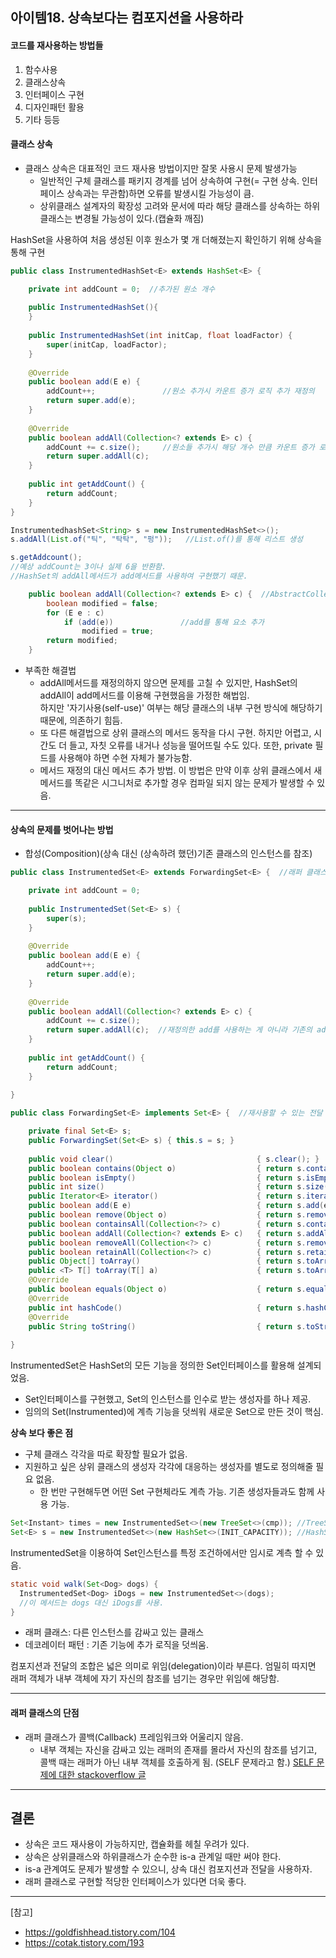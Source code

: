 ## 아이템18. 상속보다는 컴포지션을 사용하라


#### 코드를 재사용하는 방법들
1. 함수사용
2. 클래스상속
3. 인터페이스 구현 
4. 디자인패턴 활용 
5. 기타 등등


#### 클래스 상속
- 클래스 상속은 대표적인 코드 재사용 방법이지만 잘못 사용시 문제 발생가능
  - 일반적인 구체 클래스를 패키지 경계를 넘어 상속하여 구현(= 구현 상속. 인터페이스 상속과는 무관함)하면 오류를 발생시킬 가능성이 큼.
  - 상위클래스 설계자의 확장성 고려와 문서에 따라 해당 클래스를 상속하는 하위 클래스는 변경될 가능성이 있다.(캡슐화 깨짐)


HashSet을 사용하여 처음 생성된 이후 원소가 몇 개 더해졌는지 확인하기 위해 상속을 통해 구현
```java
public class InstrumentedHashSet<E> extends HashSet<E> {

	private int addCount = 0;  //추가된 원소 개수
	
	public InstrumentedHashSet(){
	}
	
	public InstrumentedHashSet(int initCap, float loadFactor) {
		super(initCap, loadFactor);
	}
	
	@Override
	public boolean add(E e) {   
		addCount++;               //원소 추가시 카운트 증가 로직 추가 재정의
		return super.add(e);      
	}
	
	@Override
	public boolean addAll(Collection<? extends E> c) {
		addCount += c.size();     //원소들 추가시 해당 개수 만큼 카운트 증가 로직 추가 재정의 
		return super.addAll(c);
	}
	
	public int getAddCount() {
		return addCount;
	}
}
```


```java
InstrumentedhashSet<String> s = new InstrumentedHashSet<>();
s.addAll(List.of("틱", "탁탁", "펑"));   //List.of()를 통해 리스트 생성

s.getAddcount();
//예상 addCount는 3이나 실제 6을 반환함.
//HashSet의 addAll메서드가 add메서드를 사용하여 구현했기 때문.
```


```java
    public boolean addAll(Collection<? extends E> c) {  //AbstractCollection의 allAll메서드
        boolean modified = false;
        for (E e : c)
            if (add(e))               //add를 통해 요소 추가
                modified = true;
        return modified;
    }
```
- 부족한 해결법  
  - addAll메서드를 재정의하지 않으면 문제를 고칠 수 있지만, HashSet의 addAll이 add메서드를 이용해 구현했음을 가정한 해법임.  
하지만 '자기사용(self-use)' 여부는 해당 클래스의 내부 구현 방식에 해당하기 때문에, 의존하기 힘듬.
  - 또 다른 해결법으로 상위 클래스의 메서드 동작을 다시 구현. 하지만 어렵고, 시간도 더 들고, 자칫 오류를 내거나 성능을 떨어뜨릴 수도 있다. 또한, private 필드를 사용해야 하면 수현 자체가 불가능함.
  - 메서드 재정의 대신 메서드 추가 방법. 이 방법은 만약 이후 상위 클래스에서 새 메서드를 똑같은 시그니처로 추가할 경우 컴파일 되지 않는 문제가 발생할 수 있음. 

---

#### 상속의 문제를 벗어나는 방법

- 합성(Composition)(상속 대신 (상속하려 했던)기존 클래스의 인스턴스를 참조)

```java
public class InstrumentedSet<E> extends ForwardingSet<E> {  //래퍼 클래스 - 상속 대신 컴포지션 사용 

	private int addCount = 0;
	
	public InstrumentedSet(Set<E> s) {
		super(s);
	}
	
	@Override
	public boolean add(E e) {
		addCount++;
		return super.add(e);
	}
	
	@Override
	public boolean addAll(Collection<? extends E> c) {
		addCount += c.size();
		return super.addAll(c);  //재정의한 add를 사용하는 게 아니라 기존의 add를 사용하기 때문에 addCount를 두번 증가시키지 않음.
	}
	
	public int getAddCount() {
		return addCount;
	}
	
}	
```

```java
public class ForwardingSet<E> implements Set<E> {  //재사용할 수 있는 전달 클래스

	private final Set<E> s;
	public ForwardingSet(Set<E> s) { this.s = s; }
	
	public void clear()                                { s.clear(); }
	public boolean contains(Object o)                  { return s.contains(o); }
	public boolean isEmpty()                           { return s.isEmpty(); }
	public int size()                                  { return s.size(); }
	public Iterator<E> iterator()                      { return s.iterator(); }
	public boolean add(E e)                            { return s.add(e); }
	public boolean remove(Object o)                    { return s.remove(o); }
	public boolean containsAll(Collection<?> c)        { return s.containsAll(c); }
	public boolean addAll(Collection<? extends E> c)   { return s.addAll(c); }
	public boolean removeAll(Collection<?> c)          { return s.removeAll(c); }
	public boolean retainAll(Collection<?> c)          { return s.retainAll(c); }
	public Object[] toArray()                          { return s.toArray(); }
	public <T> T[] toArray(T[] a)                      { return s.toArray(a); }
	@Override
	public boolean equals(Object o)                    { return s.equals(o); }
	@Override
	public int hashCode()                              { return s.hashCode(); }
	@Override
	public String toString()                           { return s.toString(); }
	
}
```

InstrumentedSet은 HashSet의 모든 기능을 정의한 Set인터페이스를 활용해 설계되었음.
- Set인터페이스를 구현했고, Set의 인스턴스를 인수로 받는 생성자를 하나 제공.
- 임의의 Set(Instrumented)에 계측 기능을 덧씌워 새로운 Set으로 만든 것이 핵심.

**상속 보다 좋은 점**
- 구체 클래스 각각을 따로 확장할 필요가 없음.
- 지원하고 싶은 상위 클래스의 생성자 각각에 대응하는 생성자를 별도로 정의해줄 필요 없음.
  - 한 번만 구현해두면 어떤 Set 구현체라도 계측 가능. 기존 생성자들과도 함께 사용 가능.

```java
Set<Instant> times = new InstrumentedSet<>(new TreeSet<>(cmp)); //TreeSet을 감싸서 사용.
Set<E> s = new InstrumentedSet<>(new HashSet<>(INIT_CAPACITY)); //HashSet을 감싸서 사용.
```
InstrumentedSet을 이용하여 Set인스턴스를 특정 조건하에서만 임시로 계측 할 수 있음.

```java
static void walk(Set<Dog> dogs) {
  InstrumentedSet<Dog> iDogs = new InstrumentedSet<>(dogs);
  //이 메서드는 dogs 대신 iDogs를 사용.
}
```

- 래퍼 클래스: 다른 인스턴스를 감싸고 있는 클래스
- 데코레이터 패턴 : 기존 기능에 추가 로직을 덧씌움.

컴포지션과 전달의 조합은 넓은 의미로 위임(delegation)이라 부른다. 엄밀히 따지면 래퍼 객체가 내부 객체에 자기 자신의 참조를 넘기는 경우만 위임에 해당함.

---
#### 래퍼 클래스의 단점

- 래퍼 클래스가 콜백(Callback) 프레임워크와 어울리지 않음.
  - 내부 객체는 자신을 감싸고 있는 래퍼의 존재를 몰라서 자신의 참조를 넘기고, 콜백 때는 래퍼가 아닌 내부 객체를 호출하게 됨. (SELF 문제라고 함.)
[SELF 문제에 대한 stackoverflow 글](https://stackoverflow.com/questions/28254116/wrapper-classes-are-not-suited-for-callback-frameworks)



---
## 결론
- 상속은 코드 재사용이 가능하지만, 캡슐화를 헤칠 우려가 있다. 
- 상속은 상위클래스와 하위클래스가 순수한 is-a 관계일 때만 써야 한다.
- is-a 관계여도 문제가 발생할 수 있으니, 상속 대신 컴포지션과 전달을 사용하자.
- 래퍼 클래스로 구현할 적당한 인터페이스가 있다면 더욱 좋다.


---
[참고]
- https://goldfishhead.tistory.com/104
- https://cotak.tistory.com/193